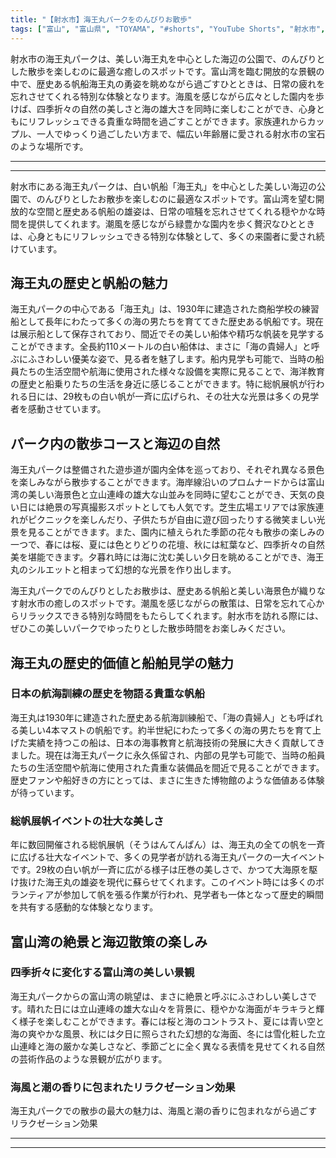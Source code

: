 ```yaml
---
title: "【射水市】海王丸パークをのんびりお散歩"
tags: ["富山", "富山県", "TOYAMA", "#shorts", "YouTube Shorts", "射水市", "新湊", "海王丸", "太閤山ランド", "富山観光", "富山旅行", "北陸観光", "日本海", "立山黒部", "動画", "ショート動画", "富山県の観光スポット", "富山県でおすすめの場所", "富山県の名所", "富山県の見どころ", "富山県のグルメ", "富山県の文化", "富山県の自然", "富山県のイベント"]
---
```


射水市の海王丸パークは、美しい海王丸を中心とした海辺の公園で、のんびりとした散歩を楽しむのに最適な癒しのスポットです。富山湾を臨む開放的な景観の中で、歴史ある帆船海王丸の勇姿を眺めながら過ごすひとときは、日常の疲れを忘れさせてくれる特別な体験となります。海風を感じながら広々とした園内を歩けば、四季折々の自然の美しさと海の雄大さを同時に楽しむことができ、心身ともにリフレッシュできる貴重な時間を過ごすことができます。家族連れからカップル、一人でゆっくり過ごしたい方まで、幅広い年齢層に愛される射水市の宝石のような場所です。

---

<!-- 🎥 YouTube動画埋め込み -->
<!-- No YouTube URL provided -->

---

射水市にある海王丸パークは、白い帆船「海王丸」を中心とした美しい海辺の公園で、のんびりとしたお散歩を楽しむのに最適なスポットです。富山湾を望む開放的な空間と歴史ある帆船の雄姿は、日常の喧騒を忘れさせてくれる穏やかな時間を提供してくれます。潮風を感じながら緑豊かな園内を歩く贅沢なひとときは、心身ともにリフレッシュできる特別な体験として、多くの来園者に愛され続けています。

## 海王丸の歴史と帆船の魅力

海王丸パークの中心である「海王丸」は、1930年に建造された商船学校の練習船として長年にわたって多くの海の男たちを育ててきた歴史ある帆船です。現在は展示船として保存されており、間近でその美しい船体や精巧な帆装を見学することができます。全長約110メートルの白い船体は、まさに「海の貴婦人」と呼ぶにふさわしい優美な姿で、見る者を魅了します。船内見学も可能で、当時の船員たちの生活空間や航海に使用された様々な設備を実際に見ることで、海洋教育の歴史と船乗りたちの生活を身近に感じることができます。特に総帆展帆が行われる日には、29枚もの白い帆が一斉に広げられ、その壮大な光景は多くの見学者を感動させています。

## パーク内の散歩コースと海辺の自然

海王丸パークは整備された遊歩道が園内全体を巡っており、それぞれ異なる景色を楽しみながら散歩することができます。海岸線沿いのプロムナードからは富山湾の美しい海景色と立山連峰の雄大な山並みを同時に望むことができ、天気の良い日には絶景の写真撮影スポットとしても人気です。芝生広場エリアでは家族連れがピクニックを楽しんだり、子供たちが自由に遊び回ったりする微笑ましい光景を見ることができます。また、園内に植えられた季節の花々も散歩の楽しみの一つで、春には桜、夏には色とりどりの花壇、秋には紅葉など、四季折々の自然美を堪能できます。夕暮れ時には海に沈む美しい夕日を眺めることができ、海王丸のシルエットと相まって幻想的な光景を作り出します。

海王丸パークでのんびりとしたお散歩は、歴史ある帆船と美しい海景色が織りなす射水市の癒しのスポットです。潮風を感じながらの散策は、日常を忘れて心からリラックスできる特別な時間をもたらしてくれます。射水市を訪れる際には、ぜひこの美しいパークでゆったりとした散歩時間をお楽しみください。

## 海王丸の歴史的価値と船舶見学の魅力

### 日本の航海訓練の歴史を物語る貴重な帆船

海王丸は1930年に建造された歴史ある航海訓練船で、「海の貴婦人」とも呼ばれる美しい4本マストの帆船です。約半世紀にわたって多くの海の男たちを育て上げた実績を持つこの船は、日本の海事教育と航海技術の発展に大きく貢献してきました。現在は海王丸パークに永久係留され、内部の見学も可能で、当時の船員たちの生活空間や航海に使用された貴重な装備品を間近で見ることができます。歴史ファンや船好きの方にとっては、まさに生きた博物館のような価値ある体験が待っています。

### 総帆展帆イベントの壮大な美しさ

年に数回開催される総帆展帆（そうはんてんぱん）は、海王丸の全ての帆を一斉に広げる壮大なイベントで、多くの見学者が訪れる海王丸パークの一大イベントです。29枚の白い帆が一斉に広がる様子は圧巻の美しさで、かつて大海原を駆け抜けた海王丸の雄姿を現代に蘇らせてくれます。このイベント時には多くのボランティアが参加して帆を張る作業が行われ、見学者も一体となって歴史的瞬間を共有する感動的な体験となります。

## 富山湾の絶景と海辺散策の楽しみ

### 四季折々に変化する富山湾の美しい景観

海王丸パークからの富山湾の眺望は、まさに絶景と呼ぶにふさわしい美しさです。晴れた日には立山連峰の雄大な山々を背景に、穏やかな海面がキラキラと輝く様子を楽しむことができます。春には桜と海のコントラスト、夏には青い空と海の爽やかな風景、秋には夕日に照らされた幻想的な海面、冬には雪化粧した立山連峰と海の厳かな美しさなど、季節ごとに全く異なる表情を見せてくれる自然の芸術作品のような景観が広がります。

### 海風と潮の香りに包まれたリラクゼーション効果

海王丸パークでの散歩の最大の魅力は、海風と潮の香りに包まれながら過ごすリラクゼーション効果

---

<!-- 🗺 Googleマップ（自動表示: page.tsxで地域名から自動生成） -->

<!-- 📍 宿泊リンク（自動表示: page.tsxで地域別リンクを自動生成）
     - タイトルから地域名を抽出
     - JTB / 楽天トラベル / じゃらん / 一休.com 対応
     - 環境変数でプロバイダー切替可能
-->

<!-- 📚 関連記事（自動表示: page.tsxで同カテゴリから2件自動選択） -->

<!-- 🏷️ タグ（自動表示: page.tsxで記事最下部に自動配置） -->

---

<!--
【記事文字数ルール】
- 基本文字数: 最低1000文字以上
- 推奨文字数: 1000〜1500文字（スマホ読みやすさ最優先）
- 上限なし: 情報量的に必要な場合は1500文字や2000文字を超えても良い
- 判断基準: 読者にとって価値ある情報を過不足なく提供できる文字数

【記事構成の最終形】
1. タイトル・動画・本文
2. まとめ
3. Googleマップ（見出しなし、マップのみ自動表示）
4. **宿泊リンク（地域別自動生成）** ← 2025年10月7日追加
5. 関連記事（H3、同カテゴリから2件自動選択）
6. タグ（記事最下部に自動表示）
7. ナビゲーションボタン

【宿泊リンクシステム仕様】
- タイトルから地域名を自動抽出（【〇〇市】形式優先）
- 北陸地方地域辞書: 富山/石川/福井の主要都市対応
- 対応プロバイダー: JTB（既定）/ 楽天トラベル / じゃらん / 一休.com
- 環境変数で切替: NEXT_PUBLIC_DEFAULT_TRAVEL_PROVIDER
- URLテンプレート: 地域名自動エンコード + アフィリエイトID挿入
- 配置位置: Googleマップ直後、関連記事より前

【自動生成セクション】
※以下はpage.tsxで自動生成されるため、記事本文には含めない
- Googleマップ: タイトル【】内の地域名から生成
- 宿泊リンク: 地域名抽出 → Deeplink生成 → スタイル適用
- 関連記事: 同カテゴリから2件を自動選択・リンク化
- タグ: 記事データから最下部に自動配置

【削除済みセクション】
※アクセス方法・周辺情報・公式リンクセクションは不要（2025年10月5日削除）

【AdSense・アフィリエイト】
- Google AdSense: 全ページ自動読み込み（layout.tsx）
- アフィリエイトスクリプト: AffilScript（layout.tsx）
- data-affil属性での動的リンク変換機能あり（現在は宿泊リンクで代替）

【最終更新】2025年10月7日 - 地域別宿泊リンク自動生成システム実装
-->
